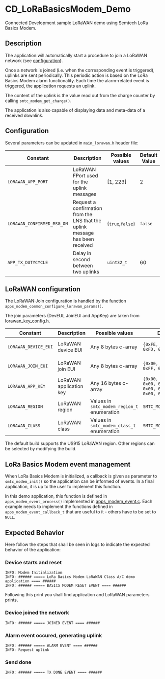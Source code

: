 # CD_LoRaBasicsModem_Demo
Connected Development sample LoRaWAN demo using Semtech LoRa Basics Modem.

## Description

The application will automatically start a procedure to join a LoRaWAN network (see [configuration](Lorawan/Application/lorawan_key_config.h)).

Once a network is joined (i.e. when the corresponding event is triggered), uplinks are sent periodically. This periodic action is based on the LoRa Basics Modem alarm functionality. Each time the alarm-related event is triggered, the application requests an uplink.

The content of the uplink is the value read out from the charge counter by calling `smtc_modem_get_charge()`.

The application is also capable of displaying data and meta-data of a received downlink.

## Configuration

Several parameters can be updated in `main_lorawan.h` header file:

| Constant                   | Description                                                                   | Possible values  | Default Value |
| -------------------------- | ----------------------------------------------------------------------------- | ---------------- | ------------- |
| `LORAWAN_APP_PORT`         | LoRaWAN FPort used for the uplink messages                                    | [1, 223]         | 2             |
| `LORAWAN_CONFIRMED_MSG_ON` | Request a confirmation from the LNS that the uplink message has been received | {`true`,`false`} | `false`       |
| `APP_TX_DUTYCYCLE`         | Delay in second between two uplinks                                           | `uint32_t`       | 60            |

## LoRaWAN configuration

The LoRaWAN Join configuration is handled by the function `apps_modem_common_configure_lorawan_params()`.

The join parameters (DevEUI, JoinEUI and AppKey) are taken from [lorawan_key_config.h](Lorawan/Application/lorawan_key_config.h).

| Constant             | Description             | Possible values                             | Default value                                                                                      | Note                                              |
| -------------------- | ----------------------- | ------------------------------------------- | -------------------------------------------------------------------------------------------------- | ------------------------------------------------- |
| `LORAWAN_DEVICE_EUI` | LoRaWAN device EUI      | Any 8 bytes c-array                         | `{0xFE, 0xFF, 0xFF, 0xFF, 0xFD, 0xFF, 0x00, 0x00}`                                                 | Used if `USER_DEFINED_JOIN_PARAMETERS` is defined |
| `LORAWAN_JOIN_EUI`   | LoRaWAN join EUI        | Any 8 bytes c-array                         | `{0x00, 0x16, 0xC0, 0x01, 0xFF, 0xFE, 0x00, 0x01}`                                                 | Used if `USER_DEFINED_JOIN_PARAMETERS` is defined |
| `LORAWAN_APP_KEY`    | LoRaWAN application key | Any 16 bytes c-array                        | `{0x00, 0x00, 0x00, 0x00, 0x00, 0x00, 0x00, 0x00, 0x00, 0x00, 0x00, 0x00, 0x00, 0x00, 0x00, 0x00}` | Used if `USER_DEFINED_JOIN_PARAMETERS` is defined |
| `LORAWAN_REGION`     | LoRaWAN region          | Values in `smtc_modem_region_t` enumeration | `SMTC_MODEM_REGION_EU_868`                                                                         | See supported LoRaWAN regions below               |
| `LORAWAN_CLASS`      | LoRaWAN class           | Values in `smtc_modem_class_t` enumeration  | `SMTC_MODEM_CLASS_A`                                                                               | All LoRaWAN classes (A, B & C) are supported      |

The default build supports the US915 LoRaWAN region.  Other regions can be selected by modifying the build.

## LoRa Basics Modem event management

When LoRa Basics Modem is initialized, a callback is given as parameter to `smtc_modem_init()` so the application can be informed of events. In a final application, it is up to the user to implement this function.

In this demo application, this function is defined in `apps_modem_event_process()` implemented in [apps_modem_event.c](Lorawan/Application/apps_modem_event.c). Each example needs to implement the functions defined in `apps_modem_event_callback_t` that are useful to it - others have to be set to `NULL`.

## Expected Behavior

Here follow the steps that shall be seen in logs to indicate the expected behavior of the application:

### Device starts and reset

 ```
 INFO: Modem Initialization
 INFO: ###### ===== LoRa Basics Modem LoRaWAN Class A/C demo application ==== ######
 INFO: ###### ===== BASICS MODEM RESET EVENT ==== ######
 ```

Following this print you shall find application and LoRaWAN parameters prints.


### Device joined the network

```
INFO: ###### ===== JOINED EVENT ==== ######
```

### Alarm event occured, generating uplink
```
INFO: ###### ===== ALARM EVENT ==== ######
INFO: Request uplink
```

### Send done

```
INFO: ###### ===== TX DONE EVENT ==== ######
```
